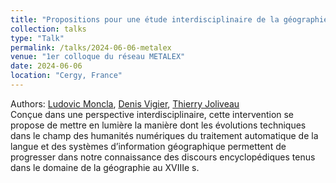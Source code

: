 ```yaml
---
title: "Propositions pour une étude interdisciplinaire de la géographie dans un dictionnaire universel et une encyclopédie du XVIIIe siècle"
collection: talks
type: "Talk"
permalink: /talks/2024-06-06-metalex
venue: "1er colloque du réseau METALEX"
date: 2024-06-06
location: "Cergy, France"
---
```


Authors: [Ludovic Moncla](https://ludovicmoncla.github.io), [Denis Vigier](http://www.icar.cnrs.fr/membre/dvigier/), [Thierry Joliveau](https://mondegeonumerique.wordpress.com)
<br/>
Conçue dans une perspective interdisciplinaire, cette intervention se propose de mettre en lumière la manière dont les évolutions techniques dans le champ des humanités numériques du traitement automatique de la langue et des systèmes d’information géographique permettent de progresser dans notre connaissance des discours encyclopédiques tenus dans le domaine de la géographie au XVIIIe s.